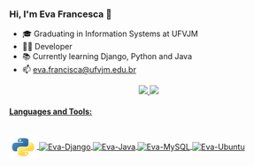 ### Hi, I'm Eva Francesca 🐝

- 🎓 Graduating in Information Systems at UFVJM
- 👨‍💻 Developer
- 📚 Currently learning Django, Python and Java
- 📫 eva.francisca@ufvjm.edu.br


<div align="center">
  
  <a href="https://github.com/evafran">
  <img height="180em" src="https://github-readme-stats.vercel.app/api?username=evafran&show_icons=true&theme=dark&include_all_commits=true&count_private=true"/>
  <img height="180em" src="https://github-readme-stats.vercel.app/api/top-langs/?username=evafran&layout=compact&langs_count=8&theme=dark"/>
    
</div>

 
 <h4>Languages and Tools:</h4>
<div style="display: inline_block"><br>
  
  
  
  <img title="Python" align="center" alt="Eva-Python" height="40" width="50" src="https://raw.githubusercontent.com/devicons/devicon/master/icons/python/python-original.svg">
  <img title="Django" align="center" alt="Eva-Django" height="40" width="50" src="https://cdn.jsdelivr.net/gh/devicons/devicon/icons/django/django-plain.svg" />
  <img title="Java" align="center" alt="Eva-Java" height="40" width="50" src="https://cdn.jsdelivr.net/gh/devicons/devicon/icons/java/java-original.svg" />
  <img title="MySQL" align="center" alt="Eva-MySQL" height="40" width="50" src="https://cdn.jsdelivr.net/gh/devicons/devicon/icons/mysql/mysql-original-wordmark.svg" />
  <img title="Ubuntu" align="center" alt="Eva-Ubuntu" height="40" width="50" src="https://cdn.jsdelivr.net/gh/devicons/devicon/icons/ubuntu/ubuntu-plain.svg" />

</div>
